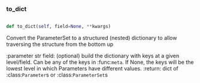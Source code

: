 ### to\_dict
```py

def to_dict(self, field=None, **kwargs)

```



Convert the ParameterSet to a structured (nested) dictionary
to allow traversing the structure from the bottom up

:parameter str field: (optional) build the dictionary with keys at
    a given level/field.  Can be any of the keys in
    :func:`meta`.  If None, the keys will be the lowest
    level in which Parameters have different values.
:return: dict of :class:`Parameter`s or :class:`ParameterSet`s

